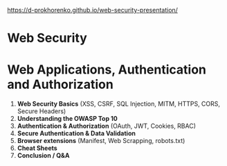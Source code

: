 https://d-prokhorenko.github.io/web-security-presentation/

# Web Security
# Web Applications, Authentication and Authorization
1. **Web Security Basics** (XSS, CSRF, SQL Injection, MITM, HTTPS, CORS, Secure Headers)
2. **Understanding the OWASP Top 10**
3. **Authentication & Authorization** (OAuth, JWT, Cookies, RBAC)
4. **Secure Authentication & Data Validation**
5. **Browser extensions** (Manifest, Web Scrapping, robots.txt)
6. **Cheat Sheets**
7. **Conclusion / Q&A**
